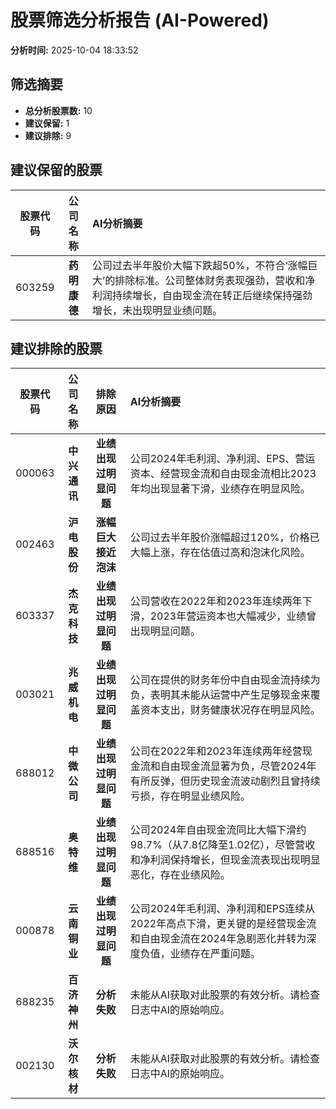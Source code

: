 # 股票筛选分析报告 (AI-Powered)

**分析时间:** 2025-10-04 18:33:52

## 筛选摘要

- **总分析股票数:** 10
- **建议保留:** 1
- **建议排除:** 9

## 建议保留的股票

| 股票代码 | 公司名称 | AI分析摘要 |
|:---:|:---:|:---|
| 603259 | **药明康德** | 公司过去半年股价大幅下跌超50%，不符合‘涨幅巨大’的排除标准。公司整体财务表现强劲，营收和净利润持续增长，自由现金流在转正后继续保持强劲增长，未出现明显业绩问题。 |

## 建议排除的股票

| 股票代码 | 公司名称 | 排除原因 | AI分析摘要 |
|:---:|:---:|:---:|:---|
| 000063 | **中兴通讯** | **业绩出现过明显问题** | 公司2024年毛利润、净利润、EPS、营运资本、经营现金流和自由现金流相比2023年均出现显著下滑，业绩存在明显风险。 |
| 002463 | **沪电股份** | **涨幅巨大接近泡沫** | 公司过去半年股价涨幅超过120%，价格已大幅上涨，存在估值过高和泡沫化风险。 |
| 603337 | **杰克科技** | **业绩出现过明显问题** | 公司营收在2022年和2023年连续两年下滑，2023年营运资本也大幅减少，业绩曾出现明显问题。 |
| 003021 | **兆威机电** | **业绩出现过明显问题** | 公司在提供的财务年份中自由现金流持续为负，表明其未能从运营中产生足够现金来覆盖资本支出，财务健康状况存在明显风险。 |
| 688012 | **中微公司** | **业绩出现过明显问题** | 公司在2022年和2023年连续两年经营现金流和自由现金流显著为负，尽管2024年有所反弹，但历史现金流波动剧烈且曾持续亏损，存在明显业绩风险。 |
| 688516 | **奥特维** | **业绩出现过明显问题** | 公司2024年自由现金流同比大幅下滑约98.7%（从7.8亿降至1.02亿），尽管营收和净利润保持增长，但现金流表现出现明显恶化，存在业绩风险。 |
| 000878 | **云南铜业** | **业绩出现过明显问题** | 公司2024年毛利润、净利润和EPS连续从2022年高点下滑，更关键的是经营现金流和自由现金流在2024年急剧恶化并转为深度负值，业绩存在严重问题。 |
| 688235 | **百济神州** | **分析失败** | 未能从AI获取对此股票的有效分析。请检查日志中AI的原始响应。 |
| 002130 | **沃尔核材** | **分析失败** | 未能从AI获取对此股票的有效分析。请检查日志中AI的原始响应。 |

